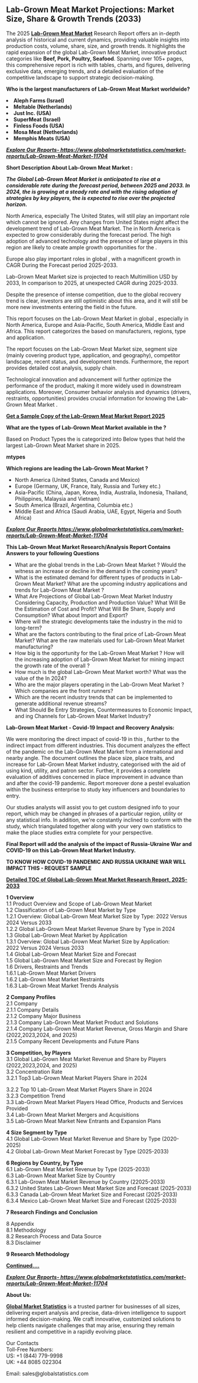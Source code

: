 <h2>Lab-Grown Meat Market Projections: Market Size, Share & Growth Trends (2033)</h2><p>The 2025 <strong><a href="https://www.globalmarketstatistics.com/market-reports/Lab-Grown-Meat-Market-11704">Lab-Grown Meat Market</a></strong> Research Report offers an in-depth analysis of historical and current dynamics, providing valuable insights into production costs, volume, share, size, and growth trends. It highlights the rapid expansion of the global Lab-Grown Meat Market, innovative product categories like <strong>Beef, Pork, Poultry, Seafood</strong>. Spanning over 105+ pages, this comprehensive report is rich with tables, charts, and figures, delivering exclusive data, emerging trends, and a detailed evaluation of the competitive landscape to support strategic decision-making.</p><p><strong>Who is the largest manufacturers of Lab-Grown Meat Market worldwide?</strong></p><p><strong><li>Aleph Farms (Israel)<li>Meltable (Netherlands)<li>Just Inc. (USA)<li>SuperMeat (Israel)<li>Finless Foods (USA)<li>Mosa Meat (Netherlands)<li>Memphis Meats (USA)</strong></p><p><strong><em><a href="https://www.globalmarketstatistics.com/market-reports/Lab-Grown-Meat-Market-11704">Explore Our Reports-&nbsp;https://www.globalmarketstatistics.com/market-reports/Lab-Grown-Meat-Market-11704</a></em></strong></p><p><strong>Short Description About Lab-Grown Meat Market :</strong></p><p><strong><em>The Global Lab-Grown Meat Market is anticipated to rise at a considerable rate during the forecast period, between 2025 and 2033. In 2024, the is growing at a steady rate and with the rising adoption of strategies by key players, the is expected to rise over the projected horizon.</em></strong></p><p>North America, especially The United States, will still play an important role which cannot be ignored. Any changes from United States might affect the development trend of Lab-Grown Meat Market. The in North America is expected to grow considerably during the forecast period. The high adoption of advanced technology and the presence of large players in this region are likely to create ample growth opportunities for the .</p><p>Europe also play important roles in global , with a magnificent growth in CAGR During the Forecast period 2025-2033.</p><p>Lab-Grown Meat Market size is projected to reach Multimillion USD by 2033, In comparison to 2025, at unexpected CAGR during 2025-2033.</p><p>Despite the presence of intense competition, due to the global recovery trend is clear, investors are still optimistic about this area, and it will still be more new investments entering the field in the future.</p><p>This report focuses on the Lab-Grown Meat Market in global , especially in North America, Europe and Asia-Pacific, South America, Middle East and Africa. This report categorizes the based on manufacturers, regions, type and application.</p><p>The report focuses on the Lab-Grown Meat Market size, segment size (mainly covering product type, application, and geography), competitor landscape, recent status, and development trends. Furthermore, the report provides detailed cost analysis, supply chain.</p><p>Technological innovation and advancement will further optimize the performance of the product, making it more widely used in downstream applications. Moreover, Consumer behavior analysis and dynamics (drivers, restraints, opportunities) provides crucial information for knowing the Lab-Grown Meat Market .</p><p><strong><a href="https://www.globalmarketstatistics.com/market-reports/Lab-Grown-Meat-Market-11704">Get a Sample Copy of the Lab-Grown Meat Market Report 2025</a></strong></p><p><strong>What are the types of Lab-Grown Meat Market available in the ?</strong></p><p>Based on Product Types the is categorized into Below types that held the largest Lab-Grown Meat Market share in 2025.</p><p><strong>mtypes</strong></p><p><strong>Which regions are leading the Lab-Grown Meat Market ?</strong></p><ul><li>North America (United States, Canada and Mexico)</li><li>Europe (Germany, UK, France, Italy, Russia and Turkey etc.)</li><li>Asia-Pacific (China, Japan, Korea, India, Australia, Indonesia, Thailand, Philippines, Malaysia and Vietnam)</li><li>South America (Brazil, Argentina, Columbia etc.)</li><li>Middle East and Africa (Saudi Arabia, UAE, Egypt, Nigeria and South Africa)</li></ul><p><strong><em><a href="https://www.globalmarketstatistics.com/market-reports/Lab-Grown-Meat-Market-11704">Explore Our Reports https://www.globalmarketstatistics.com/market-reports/Lab-Grown-Meat-Market-11704</a></em></strong></p><p><strong>This Lab-Grown Meat Market Research/Analysis Report Contains Answers to your following Questions</strong></p><ul><li>What are the global trends in the Lab-Grown Meat Market ? Would the witness an increase or decline in the demand in the coming years?</li><li>What is the estimated demand for different types of products in Lab-Grown Meat Market? What are the upcoming industry applications and trends for Lab-Grown Meat Market ?</li><li>What Are Projections of Global Lab-Grown Meat Market Industry Considering Capacity, Production and Production Value? What Will Be the Estimation of Cost and Profit? What Will Be Share, Supply and Consumption? What about Import and Export?</li><li>Where will the strategic developments take the industry in the mid to long-term?</li><li>What are the factors contributing to the final price of Lab-Grown Meat Market? What are the raw materials used for Lab-Grown Meat Market manufacturing?</li><li>How big is the opportunity for the Lab-Grown Meat Market ? How will the increasing adoption of Lab-Grown Meat Market for mining impact the growth rate of the overall ?</li><li>How much is the global Lab-Grown Meat Market worth? What was the value of the In 2024?</li><li>Who are the major players operating in the Lab-Grown Meat Market ? Which companies are the front runners?</li><li>Which are the recent industry trends that can be implemented to generate additional revenue streams?</li><li>What Should Be Entry Strategies, Countermeasures to Economic Impact, and ing Channels for Lab-Grown Meat Market Industry?</li></ul><p><strong>Lab-Grown Meat Market - Covid-19 Impact and Recovery Analysis:</strong></p><p>We were monitoring the direct impact of covid-19 in this , further to the indirect impact from different industries. This document analyzes the effect of the pandemic on the Lab-Grown Meat Market from a international and nearby angle. The document outlines the place size, place traits, and increase for Lab-Grown Meat Market industry, categorised with the aid of using kind, utility, and patron sector. Further, it provides a complete evaluation of additives concerned in place improvement in advance than and after the covid-19 pandemic. Report moreover done a pestel evaluation within the business enterprise to study key influencers and boundaries to entry.</p><p>Our studies analysts will assist you to get custom designed info to your report, which may be changed in phrases of a particular region, utility or any statistical info. In addition, we're constantly inclined to conform with the study, which triangulated together along with your very own statistics to make the place studies extra complete for your perspective.</p><p><strong>Final Report will add the analysis of the impact of Russia-Ukraine War and COVID-19 on this Lab-Grown Meat Market Industry.</strong></p><p><strong>TO KNOW HOW COVID-19 PANDEMIC AND RUSSIA UKRAINE WAR WILL IMPACT THIS - REQUEST SAMPLE</strong></p><p><strong><a href="https://www.globalmarketstatistics.com/market-reports/Lab-Grown-Meat-Market-11704">Detailed TOC of Global Lab-Grown Meat Market Research Report, 2025-2033</a></strong></p><p><strong>1 Overview</strong><br /> 1.1 Product Overview and Scope of Lab-Grown Meat Market<br /> 1.2 Classification of Lab-Grown Meat Market by Type<br /> 1.2.1 Overview: Global Lab-Grown Meat Market Size by Type: 2022 Versus 2024 Versus 2033<br /> 1.2.2 Global Lab-Grown Meat Market Revenue Share by Type in 2024<br /> 1.3 Global Lab-Grown Meat Market by Application<br /> 1.3.1 Overview: Global Lab-Grown Meat Market Size by Application: 2022&nbsp;Versus 2024 Versus 2033<br /> 1.4 Global Lab-Grown Meat Market Size and Forecast<br /> 1.5 Global Lab-Grown Meat Market Size and Forecast by Region<br /> 1.6 Drivers, Restraints and Trends<br /> 1.6.1 Lab-Grown Meat Market Drivers<br /> 1.6.2 Lab-Grown Meat Market Restraints<br /> 1.6.3 Lab-Grown Meat Market Trends Analysis</p><p><strong>2 Company Profiles</strong><br /> 2.1 Company<br /> 2.1.1 Company Details<br /> 2.1.2 Company Major Business<br /> 2.1.3 Company Lab-Grown Meat Market Product and Solutions<br /> 2.1.4 Company Lab-Grown Meat Market Revenue, Gross Margin and Share (2022,2023,2024, and 2025)<br /> 2.1.5 Company Recent Developments and Future Plans</p><p><strong>3 Competition, by Players</strong><br /> 3.1 Global Lab-Grown Meat Market Revenue and Share by Players (2022,2023,2024, and 2025)<br /> 3.2 Concentration Rate<br /> 3.2.1 Top3 Lab-Grown Meat Market Players Share in 2024</p><p>3.2.2 Top 10 Lab-Grown Meat Market Players Share in 2024<br /> 3.2.3 Competition Trend<br /> 3.3 Lab-Grown Meat Market Players Head Office, Products and Services Provided<br /> 3.4 Lab-Grown Meat Market Mergers and Acquisitions<br /> 3.5 Lab-Grown Meat Market New Entrants and Expansion Plans</p><p><strong>4 Size Segment by Type</strong><br /> 4.1 Global Lab-Grown Meat Market Revenue and Share by Type (2020-2025)<br /> 4.2 Global Lab-Grown Meat Market Forecast by Type (2025-2033)</p><p><strong>6 Regions by Country, by Type</strong><br /> 6.1 Lab-Grown Meat Market Revenue by Type (2025-2033)<br /> 6.3 Lab-Grown Meat Market Size by Country<br /> 6.3.1 Lab-Grown Meat Market Revenue by Country (22025-2033)<br /> 6.3.2 United States Lab-Grown Meat Market Size and Forecast (2025-2033)<br /> 6.3.3 Canada Lab-Grown Meat Market Size and Forecast (2025-2033)<br /> 6.3.4 Mexico Lab-Grown Meat Market Size and Forecast (2025-2033)</p><p><strong>7 Research Findings and Conclusion</strong></p><p>8 Appendix<br /> 8.1 Methodology<br /> 8.2 Research Process and Data Source<br /> 8.3 Disclaimer</p><p><strong>9 Research Methodology</strong></p><p><strong><a href="https://www.globalmarketstatistics.com/market-reports/Lab-Grown-Meat-Market-11704">Continued&hellip;.</a></strong></p><p><strong><em><a href="https://www.globalmarketstatistics.com/market-reports/Lab-Grown-Meat-Market-11704">Explore Our Reports-&nbsp;https://www.globalmarketstatistics.com/market-reports/Lab-Grown-Meat-Market-11704</a></em></strong></p><p><strong>About Us:</strong></p><p><strong><a href="https://www.globalmarketstatistics.com/">Global Market Statistics</a></strong> is a trusted partner for businesses of all sizes, delivering expert analysis and precise, data-driven intelligence to support informed decision-making. We craft innovative, customized solutions to help clients navigate challenges that may arise, ensuring they remain resilient and competitive in a rapidly evolving place.</p><p>Our Contacts<br /> Toll-Free Numbers:<br /> US: +1 (844) 779-9998<br /> UK: +44 8085 022304</p><p>Email: sales@globalstatistics.com</p>
